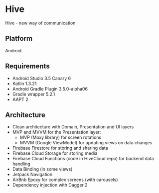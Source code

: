# Hive
Hive - new way of communication

## Platform
Android

## Requirements
* Android Studio 3.5 Canary 6
* Kotlin 1.3.21
* Android Gradle Plugin 3.5.0-alpha06
* Gradle wrapper 5.2.1
* AAPT 2

## Architecture
* Clean architecture with Domain, Presentation and UI layers
* MVP and MVVM for the Presentation layer:
    * MVP (Moxy library) for screen rotations
    * MVVM (Google ViewModel) for updating views on data changes
* Firebase Firestore for storing and sharing data
* Firebase Cloud Storage for storing media
* Firebase Cloud Functions (code in HiveCloud repo) for backend data handling
* Data Binding (in some views)
* Jetpack Navigation
* AirBnb Epoxy for complex screens (with carousels)
* Dependency injection with Dagger 2